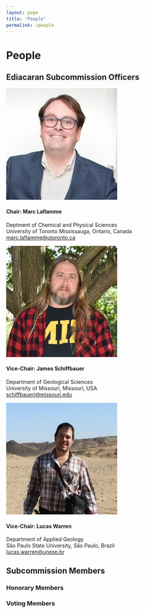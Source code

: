 ```yaml
---
layout: page
title: "People"
permalink: /people
---
```


# People

## Ediacaran Subcommission Officers

<div class="person">
    <img src="/images/person-laflamme.jpg" alt="" style="width:300px" />
    <h4>Chair: Marc Laflamme</h4>
    <p>
        Deptment of Chemical and Physical Sciences<br />
        University of Toronto Mississauga, Ontario, Canada<br />
        <a href="mailto:marc.laflamme@utoronto.ca">marc.laflamme@utoronto.ca</a>  
    </p>
</div>
<div class="person">
    <img src="/images/person-schiffbauer.jpg" alt="" style="width:300px" />
    <h4>Vice-Chair: James Schiffbauer</h4>
    <p>
        Department of Geological Sciences<br />
        University of Missouri, Missouri, USA<br />
        <a href="mailto:schiffbauerj@missouri.edu">schiffbauerj@missouri.edu</a>  
    </p>
</div>
<div class="person">
    <img src="/images/person-warren.jpg" alt="" style="width:300px" />
    <h4>Vice-Chair: Lucas Warren</h4>
    <p>
        Department of Applied Geology<br />
        São Paulo State University, São Paulo, Brazil<br />
        <a href="mailto:lucas.warren@unesp.br">lucas.warren@unesp.br</a>
    </p>
</div>
<div class="person"></div>


## Subcommission ​Members

### Honorary Members

### Voting Members

